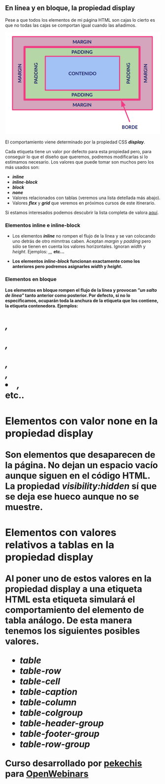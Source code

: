 ## En línea y en bloque, la propiedad display

Pese a que todos los elementos de mi página HTML son cajas lo cierto es que no todas las cajas se comportan igual cuando las añadimos.

![Modelo de Caja CSS](./img/caja.png)

El comportamiento viene determinado por la propiedad CSS **_display_**.

Cada etiqueta tiene un valor por defecto para esta propiedad pero, para conseguir lo que el diseño que queremos, podremos modificarlas si lo estimamos necesario. Los valores que puede tomar son muchos pero los más usados son:

- **_inline_**
- **_inline-block_**
- **_block_**
- **_none_**
- Valores relacionados con tablas (veremos una lista detellada más abajo).
- Valores **_flex_** y **_grid_** que veremos en próximos cursos de este itinerario.

Si estamos interesados podemos descubrir la lista completa de valora [aquí](https://developer.mozilla.org/es/docs/Web/CSS/display).

### Elementos inline e inline-block

- Los elementos **_inline_** no rompen el flujo de la línea y se van colocando uno detrás de otro mimntras caben. Aceptan _margin_ y _padding_ pero sólo se tienen en cuenta los valores horizontales. Ignoran _width_ y _height_. Ejemplos: _<span>,<img>,<a>, <b>_ etc...

- Los elementos **_inline-block_** funcionan exactamente como los anteriores pero podremos asignarles _width_ y _height_.

### Elementos en bloque

Los elementos en bloque rompen el flujo de la línea y provocan _"un salto de línea"_ tanto anterior como posterior. Por defecto, si no lo especificamos, ocuparán toda la anchura de la etiqueta que los contiene, la etiqueta contenedora. Ejemplos: _<h1>,<p>,<section>,<div>,<li>,<nav>_ etc..

### Elementos con valor none en la propiedad display

Son elementos que desaparecen de la página. No dejan un espacio vacío aunque siguen en el código HTML. La propiedad _visibility:hidden_ sí que se deja ese hueco aunque no se muestre.

### Elementos con valores relativos a tablas en la propiedad display

Al poner uno de estos valores en la propiedad display a una etiqueta HTML esta etiqueta simulará el comportamiento del elemento de tabla análogo. De esta manera tenemos los siguientes posibles valores.

- **_table_**
- **_table-row_**
- **_table-cell_**
- **_table-caption_**
- **_table-column_**
- **_table-colgroup_**
- **_table-header-group_**
- **_table-footer-group_**
- **_table-row-group_**

Curso desarrollado por [pekechis](http://github.com/pekechis) para [OpenWebinars](https://openwebinars.net/)
